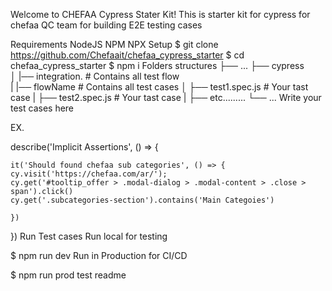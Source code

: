 Welcome to CHEFAA Cypress Stater Kit!
This is starter kit for cypress for chefaa QC team for building E2E testing cases

Requirements
NodeJS
NPM
NPX
Setup
$ git clone https://github.com/Chefaait/chefaa_cypress_starter
$ cd chefaa_cypress_starter
$ npm i
Folders structures
├── ...
├── cypress                    
│   |── integration.        	#  Contains all test flow  
|       |── flowName        	#  Contains all test cases 
│   		├── test1.spec.js   #  Your tast case
|			├── test2.spec.js   #  Your tast case
|			├── etc.........
└── ...
Write your test cases here

EX.

describe('Implicit Assertions', () => {
    
    it('Should found chefaa sub categories', () => {
    cy.visit('https://chefaa.com/ar/');
    cy.get('#tooltip_offer > .modal-dialog > .modal-content > .close > span').click()
    cy.get('.subcategories-section').contains('Main Categoies')
    
	})
	
})
Run Test cases
Run local for testing

$ npm run dev
Run in Production for CI/CD

$ npm run prod
test readme